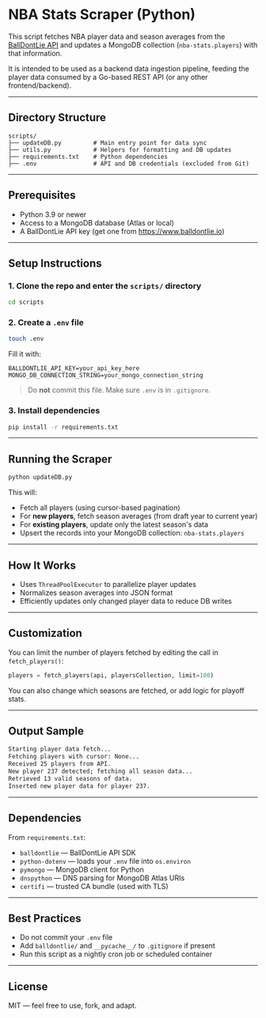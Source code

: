 # NBA Stats Scraper (Python)

This script fetches NBA player data and season averages from the [BallDontLie API](https://www.balldontlie.io) and updates a MongoDB collection (`nba-stats.players`) with that information.

It is intended to be used as a backend data ingestion pipeline, feeding the player data consumed by a Go-based REST API (or any other frontend/backend).

---

## Directory Structure

```
scripts/
├── updateDB.py         # Main entry point for data sync
├── utils.py            # Helpers for formatting and DB updates
├── requirements.txt    # Python dependencies
├── .env                # API and DB credentials (excluded from Git)
```

---

## Prerequisites

- Python 3.9 or newer
- Access to a MongoDB database (Atlas or local)
- A BallDontLie API key (get one from https://www.balldontlie.io)

---

## Setup Instructions

### 1. Clone the repo and enter the `scripts/` directory

```bash
cd scripts
```

### 2. Create a `.env` file

```bash
touch .env
```

Fill it with:

```env
BALLDONTLIE_API_KEY=your_api_key_here
MONGO_DB_CONNECTION_STRING=your_mongo_connection_string
```

> Do **not** commit this file. Make sure `.env` is in `.gitignore`.

### 3. Install dependencies

```bash
pip install -r requirements.txt
```

---

## Running the Scraper

```bash
python updateDB.py
```

This will:
- Fetch all players (using cursor-based pagination)
- For **new players**, fetch season averages (from draft year to current year)
- For **existing players**, update only the latest season's data
- Upsert the records into your MongoDB collection: `nba-stats.players`

---

## How It Works

- Uses `ThreadPoolExecutor` to parallelize player updates
- Normalizes season averages into JSON format
- Efficiently updates only changed player data to reduce DB writes

---

## Customization

You can limit the number of players fetched by editing the call in `fetch_players()`:

```python
players = fetch_players(api, playersCollection, limit=100)
```

You can also change which seasons are fetched, or add logic for playoff stats.

---

## Output Sample

```bash
Starting player data fetch...
Fetching players with cursor: None...
Received 25 players from API.
New player 237 detected; fetching all season data...
Retrieved 13 valid seasons of data.
Inserted new player data for player 237.
```

---

## Dependencies

From `requirements.txt`:

- `balldontlie` — BallDontLie API SDK
- `python-dotenv` — loads your `.env` file into `os.environ`
- `pymongo` — MongoDB client for Python
- `dnspython` — DNS parsing for MongoDB Atlas URIs
- `certifi` — trusted CA bundle (used with TLS)

---

## Best Practices

- Do not commit your `.env` file
- Add `balldontlie/` and `__pycache__/` to `.gitignore` if present
- Run this script as a nightly cron job or scheduled container

---

## License

MIT — feel free to use, fork, and adapt.
